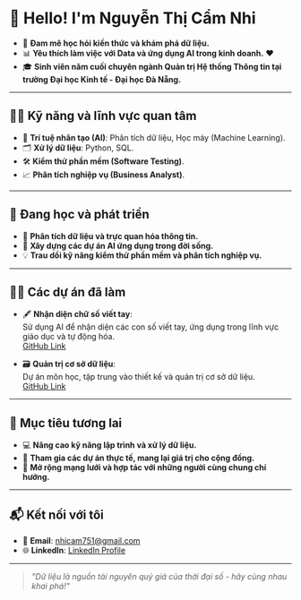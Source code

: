 # 👋 Hello! I'm Nguyễn Thị Cẩm Nhi

- 🌟 **Đam mê học hỏi kiến thức và khám phá dữ liệu.**
- 📊 **Yêu thích làm việc với Data và ứng dụng AI trong kinh doanh.** ❤️
- 🎓 **Sinh viên năm cuối chuyên ngành Quản trị Hệ thống Thông tin tại trường Đại học Kinh tế - Đại học Đà Nẵng.**

---

## 👩‍💻 Kỹ năng và lĩnh vực quan tâm

- 🧠 **Trí tuệ nhân tạo (AI)**: Phân tích dữ liệu, Học máy (Machine Learning).
- 🗂️ **Xử lý dữ liệu**: Python, SQL.
- 🛠️ **Kiểm thử phần mềm (Software Testing)**.
- 📈 **Phân tích nghiệp vụ (Business Analyst)**.

---

## 🔎 Đang học và phát triển

- 📘 **Phân tích dữ liệu và trực quan hóa thông tin.**
- 🚀 **Xây dựng các dự án AI ứng dụng trong đời sống.**
- 💡 **Trau dồi kỹ năng kiểm thử phần mềm và phân tích nghiệp vụ.**

---

## 🧑‍🏫 Các dự án đã làm

- 🖋️ **Nhận diện chữ số viết tay**:  
  Sử dụng AI để nhận diện các con số viết tay, ứng dụng trong lĩnh vực giáo dục và tự động hóa.  
  [GitHub Link](https://github.com/camnhint/AI4Business)
  
- 🗃️ **Quản trị cơ sở dữ liệu**:  
  Dự án môn học, tập trung vào thiết kế và quản trị cơ sở dữ liệu.  
  [GitHub Link](https://github.com/camnhint/QuanTriCSDL)

---

## 🌟 Mục tiêu tương lai

- 💻 **Nâng cao kỹ năng lập trình và xử lý dữ liệu.**
- 🧩 **Tham gia các dự án thực tế, mang lại giá trị cho cộng đồng.**
- 🤝 **Mở rộng mạng lưới và hợp tác với những người cùng chung chí hướng.**

---

## 📬 Kết nối với tôi

- 📧 **Email**: [nhicam751@gmail.com](mailto:nhicam751@gmail.com)
- 🌐 **LinkedIn**: [LinkedIn Profile](https://www.linkedin.com/in/nhi-c%E1%BA%A9m-133b04302)

---

> _"Dữ liệu là nguồn tài nguyên quý giá của thời đại số - hãy cùng nhau khai phá!"_
